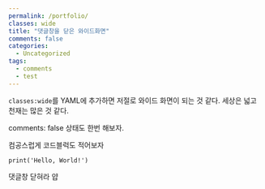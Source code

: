 ```yaml
---
permalink: /portfolio/
classes: wide
title: "댓글창을 닫은 와이드화면"
comments: false
categories:
  - Uncategorized
tags:
  - comments
  - test
---
```


`classes:wide`를 YAML에 추가하면
저절로 와이드 화면이 되는 것 같다.
세상은 넓고 천재는 많은 것 같다.

comments: false 상태도 한번 해보자.

컴공스럽게 코드블럭도 적어보자

    print('Hello, World!')

댓글창 닫혀라 얍
